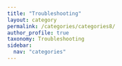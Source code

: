 ```yaml
---
title: "Troubleshooting"
layout: category
permalink: /categories/categories8/
author_profile: true
taxonomy: Troubleshooting
sidebar:
  nav: "categories"
---
```

